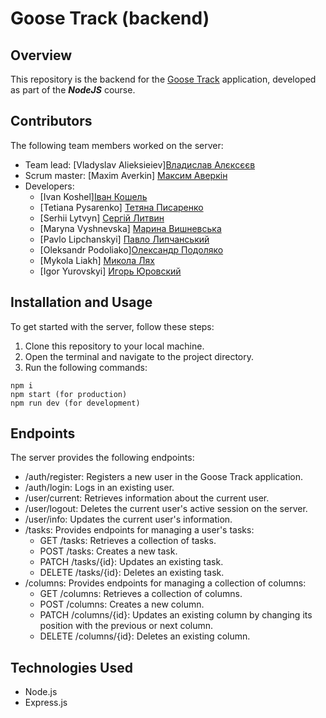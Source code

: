 # Goose Track (backend)

## Overview

This repository is the backend for the [Goose Track](https://github.com/Zestiko)
application, developed as part of the **_NodeJS_** course.

## Contributors

The following team members worked on the server:

- Team lead: [Vladyslav
  Alieksieiev][Владислав Алєксєєв](https://github.com/Zestiko)
- Scrum master: [Maxim Averkin] [Максим Аверкін](https://github.com/Maxoverking)
- Developers:
  - [Ivan Koshel][Іван Кошель](https://github.com/Ivan-GoIT)
  - [Tetiana Pysarenko] [Тетяна Писаренко](https://github.com/TetianaVielkova)
  - [Serhii Lytvyn] [Сергій Литвин](https://github.com/Serhii0406)
  - [Maryna Vyshnevska] [Марина Вишневська](https://github.com/MarynaVyshnevska)
  - [Pavlo Lipchanskyi]
    [Павло Липчанський](https://github.com/Pablo-Lipchanskyi)
  - [Oleksandr Podoliako][Олександр Подоляко](https://github.com/BlackyHat)
  - [Mykola Liakh] [Микола Лях](https://github.com/Nikolaylyah)
  - [Igor Yurovskyi] [Игорь Юровский](https://github.com/Mastermind2025)

## Installation and Usage

To get started with the server, follow these steps:

1. Clone this repository to your local machine.
2. Open the terminal and navigate to the project directory.
3. Run the following commands:

```
npm i
npm start (for production)
npm run dev (for development)
```

## Endpoints

The server provides the following endpoints:

- /auth/register: Registers a new user in the Goose Track application.
- /auth/login: Logs in an existing user.
- /user/current: Retrieves information about the current user.
- /user/logout: Deletes the current user's active session on the server.
- /user/info: Updates the current user's information.
- /tasks: Provides endpoints for managing a user's tasks:
  - GET /tasks: Retrieves a collection of tasks.
  - POST /tasks: Creates a new task.
  - PATCH /tasks/{id}: Updates an existing task.
  - DELETE /tasks/{id}: Deletes an existing task.
- /columns: Provides endpoints for managing a collection of columns:
  - GET /columns: Retrieves a collection of columns.
  - POST /columns: Creates a new column.
  - PATCH /columns/{id}: Updates an existing column by changing its position
    with the previous or next column.
  - DELETE /columns/{id}: Deletes an existing column.

## Technologies Used

- Node.js
- Express.js
